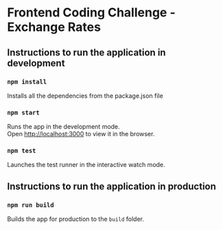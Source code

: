 # Frontend Coding Challenge - Exchange Rates 


## Instructions to run the application in development


### `npm install`

Installs all the dependencies from the package.json file

### `npm start`

Runs the app in the development mode.<br>
Open [http://localhost:3000](http://localhost:3000) to view it in the browser.

### `npm test`

Launches the test runner in the interactive watch mode.<br>


## Instructions to run the application in production


### `npm run build`

Builds the app for production to the `build` folder.<br>
